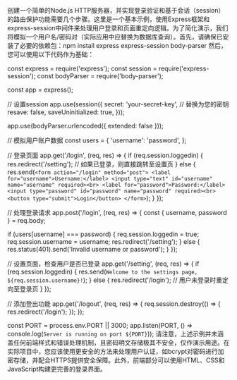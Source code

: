 创建一个简单的Node.js HTTP服务器，并实现登录验证和基于会话（session）的路由保护功能需要几个步骤。这里是一个基本示例，使用Express框架和express-session中间件来处理用户登录和页面重定向逻辑。为了简化演示，我们将模拟一个用户名/密码对（实际应用中应替换为数据库查询）。首先，请确保已安装了必要的依赖包：npm install express express-session body-parser
然后，您可以使用以下代码作为基础：

const express = require('express');
const session = require('express-session');
const bodyParser = require('body-parser');

const app = express();

// 设置session
app.use(session({
  secret: 'your-secret-key', // 替换为您的密钥
  resave: false,
  saveUninitialized: true,
}));

app.use(bodyParser.urlencoded({ extended: false }));

// 模拟用户账户数据
const users = {
  'username': 'password',
};

// 登录页面
app.get('/login', (req, res) => {
  if (req.session.loggedin) {
    res.redirect('/setting'); // 如果已登录，则直接跳转至设置页
  } else {
    res.send(`
      <form action="/login" method="post">
        <label for="username">Username:</label>
        <input type="text" id="username" name="username" required><br>
        <label for="password">Password:</label>
        <input type="password" id="password" name="password" required><br>
        <button type="submit">Login</button>
      </form>
    `);
  }
});

// 处理登录请求
app.post('/login', (req, res) => {
  const { username, password } = req.body;
  
  if (users[username] === password) {
    req.session.loggedin = true;
    req.session.username = username;
    res.redirect('/setting');
  } else {
    res.status(401).send('Invalid username or password');
  }
});

// 设置页面，检查用户是否已登录
app.get('/setting', (req, res) => {
  if (req.session.loggedin) {
    res.send(`Welcome to the settings page, ${req.session.username}!`);
  } else {
    res.redirect('/login'); // 用户未登录时重定向至登录页
  }
});

// 添加登出功能
app.get('/logout', (req, res) => {
  req.session.destroy(() => {
    res.redirect('/login');
  });
});

const PORT = process.env.PORT || 3000;
app.listen(PORT, () => console.log(`Server is running on port ${PORT}`));
请注意，上述示例并未涵盖任何前端样式和错误处理机制，且密码明文存储极其不安全，仅作演示用途。在实际项目中，您应该使用更安全的方法来处理用户认证，如bcrypt对密码进行加密存储，并配合HTTPS提供安全保障。此外，前端部分可以使用HTML、CSS和JavaScript构建更完善的登录界面。